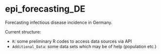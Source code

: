 # epi_forecasting_DE

Forecasting infectious disease incidence in Germany.

Current structure:

- `R`: some preliminary R codes to access data sources via API
- `Additional_Data`: some data sets which may be of help (population etc.)